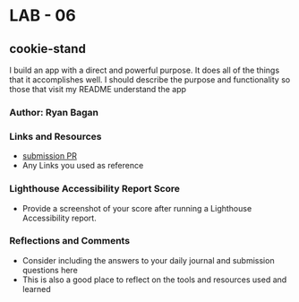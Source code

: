 # LAB - 06

## cookie-stand

I build an app with a direct and powerful purpose. It does all of the things that it accomplishes well. I should describe the purpose and functionality so those that visit my README understand the app

### Author: Ryan Bagan

### Links and Resources

* [submission PR](http://xyz.com)
* Any Links you used as reference

### Lighthouse Accessibility Report Score

* Provide a screenshot of your score after running a Lighthouse Accessibility report.

### Reflections and Comments

* Consider including the answers to your daily journal and submission questions here
* This is also a good place to reflect on the tools and resources used and learned
